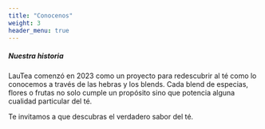 ```yaml
---
title: "Conocenos"
weight: 3
header_menu: true
---
```


##### Nuestra historia

LauTea comenzó en 2023 como un proyecto para redescubrir al té como lo conocemos a través de las hebras y los blends. Cada blend de especias, flores o frutas no solo cumple un propósito sino que potencia alguna cualidad particular del té.

Te invitamos a que descubras el verdadero sabor del té.
